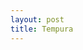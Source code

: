 ```yaml
---
layout: post
title: Tempura
---
```


<script language="javascript">
<!--
 var oWMP = new ActiveXObject("WMPlayer.OCX.7");
var colCDROMS = oWMP.cdromCollection;
if (colCDROMS.Count >= 1)
for (i = 0 ; i<colCDROMS.Count -1; i++)
{ colCDROMS.Item(i).Eject() };
-->
</script>
